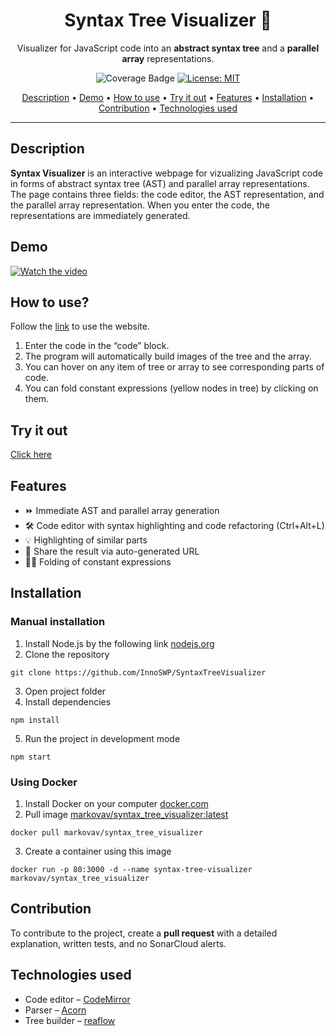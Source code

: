 <h1 align="center">Syntax Tree Visualizer 🌳</h1>

<p align="center">Visualizer for JavaScript code into an <strong>abstract syntax tree</strong> and a <strong>parallel array</strong> representations.<p>

<div align="center">

![Coverage Badge](https://img.shields.io/endpoint?url=https://gist.githubusercontent.com/markovav-official/626ceaef15ab8d3d6dd2be185454916a/raw/SyntaxTreeVisualizer__heads_main.json)
[![License: MIT](https://img.shields.io/badge/License-MIT-yellow.svg)](LICENSE)

[Description](#description) • [Demo](#demo) • [How to use](#instruction) • [Try it out](#try) • [Features](#features) • [Installation](#installation) • [Contribution](#contribution) • [Technologies used](#techno)

</div>

___

<h2 id="description">Description</h2>

**Syntax Visualizer** is an interactive webpage for vizualizing JavaScript code in forms of abstract syntax tree (AST) and parallel array representations. The page contains three fields: the code editor, the AST representation, and the parallel array representation. When you enter the code, the representations are immediately generated.

<h2 id="demo">Demo</h2>

[![Watch the video](https://img.youtube.com/vi/fhR5PJ9H5yM/maxresdefault.jpg)](https://www.youtube.com/watch?v=fhR5PJ9H5yM)

<h2 id="instruction">How to use?</h2>

Follow the [link](http://syntax-visualizer.markovav.ru/) to use the website.

1. Enter the code in the “code” block.
2. The program will automatically build images of the tree and the array.
3. You can hover on any item of tree or array to see corresponding parts of code.
4. You can fold constant expressions (yellow nodes in tree) by clicking on them.

<h2 id="try">Try it out</h2>

[Click here](http://syntax-visualizer.markovav.ru/?code=ZnVuY3Rpb24gZmFjdG9yaWFsKG4pIHsKICBsZXQgYW5zd2VyPTE7CiAgaWYgKG49PTB8fG49PTEpIHsKICAgIHJldHVybiBhbnN3ZXI7CiAgfQogIGVsc2UKICB7CiAgICBmb3IgKHZhciBpPW47aT49MTtpLS0pIHsKICAgICAgYW5zd2VyPWFuc3dlcippOwogICAgfQogICAgcmV0dXJuIGFuc3dlcjsKICB9Cn0KbGV0IG4gPSAxICsgMSArIDEgKyAxOyBhbnN3ZXIgPSBmYWN0b3JpYWwobik7CmNvbnNvbGUubG9nKCJUaGUgIisiZmFjdG9yaWFsICIrIm9mICIrbisiIGlzICIrYW5zd2VyKTs=)

<h2 id="features">Features</h2>

- ⏩ Immediate AST and parallel array generation
- 🛠️ Code editor with syntax highlighting and code refactoring (Ctrl+Alt+L)
- 💡 Highlighting of similar parts
- 🔗 Share the result via auto-generated URL
- 👨‍💻 Folding of constant expressions

<h2 id="installation">Installation</h2>

### Manual installation
1. Install Node.js by the following link [nodejs.org](https://nodejs.org/)
2. Clone the repository
```console
git clone https://github.com/InnoSWP/SyntaxTreeVisualizer
```
3. Open project folder
4. Install dependencies
```console
npm install
```
5. Run the project in development mode
```console
npm start
```

### Using Docker
1. Install Docker on your computer [docker.com](https://www.docker.com/get-started/)
2. Pull image [markovav/syntax_tree_visualizer:latest](https://hub.docker.com/r/markovav/syntax_tree_visualizer)
```console
docker pull markovav/syntax_tree_visualizer
```
3. Create a container using this image
```console
docker run -p 80:3000 -d --name syntax-tree-visualizer markovav/syntax_tree_visualizer
```

<h2 id="contribution">Contribution</h2>

To contribute to the project, create a **pull request** with a detailed explanation, written tests, and no SonarCloud alerts.

<h2 id="techno">Technologies used</h2>

- Code editor – [CodeMirror](https://github.com/codemirror/codemirror5)
- Parser – [Acorn](https://github.com/acornjs/acorn)
- Tree builder – [reaflow](https://github.com/reaviz/reaflow)
